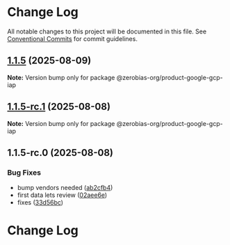 # Change Log

All notable changes to this project will be documented in this file.
See [Conventional Commits](https://conventionalcommits.org) for commit guidelines.

## [1.1.5](https://github.com/zerobias-org/product/compare/@zerobias-org/product-google-gcp-iap@1.1.5-rc.1...@zerobias-org/product-google-gcp-iap@1.1.5) (2025-08-09)

**Note:** Version bump only for package @zerobias-org/product-google-gcp-iap





## [1.1.5-rc.1](https://github.com/zerobias-org/product/compare/@zerobias-org/product-google-gcp-iap@1.1.5-rc.0...@zerobias-org/product-google-gcp-iap@1.1.5-rc.1) (2025-08-08)

**Note:** Version bump only for package @zerobias-org/product-google-gcp-iap





## 1.1.5-rc.0 (2025-08-08)


### Bug Fixes

* bump vendors needed ([ab2cfb4](https://github.com/zerobias-org/product/commit/ab2cfb4a9cf2e3008e08b068f98011fec096c932))
* first data lets review ([02aee6e](https://github.com/zerobias-org/product/commit/02aee6e8c4f11675de7c63a00f4c8254a67a4dd7))
* fixes ([33d56bc](https://github.com/zerobias-org/product/commit/33d56bcaedf3fa5e3939a33c0fb57eda53539d05))





# Change Log
